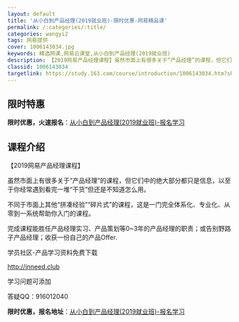 ```yaml
---
layout: default
title: '从小白到产品经理(2019就业班)-限时优惠-网易精品课'
permalink: /:categories/:title/
categories: wangyi2
tags: 网易提供
cover: 1006143034.jpg
keywords: 精选网课,网易云课堂,从小白到产品经理(2019就业班)
description: 【2019网易产品经理课程】虽然市面上有很多关于“产品经理”的课程，但它们中的绝大部分都只是信息，以至于你经常遇到看完一
classid: 1006143034
targetlink: https://study.163.com/course/introduction/1006143034.htm?share=1&shareId=1025206652&utm_campaign=share&utm_medium=iphoneShare&utm_source=&utm_u=1025206652
---
```


## 限时特惠

**限时优惠，火速报名**：[从小白到产品经理(2019就业班)-报名学习](https://study.163.com/course/introduction/1006143034.htm?share=1&shareId=1025206652&utm_campaign=share&utm_medium=iphoneShare&utm_source=&utm_u=1025206652)

## 课程介绍

【2019网易产品经理课程】



虽然市面上有很多关于“产品经理”的课程，但它们中的绝大部分都只是信息，以至于你经常遇到看完一堆“干货”但还是不知道怎么用。

不同于市面上其他“拼凑经验”“碎片式”的课程，这是一门完全体系化、专业化、从零到一系统帮助你入门的课程。



完成课程能胜任产品经理实习、产品策划等0~3年的产品经理的职责；或告别野路子产品经理；收获一份自己的产品Offer.



学员社区-产品学习资料免费下载

http://inneed.club

学习问题可添加

答疑QQ：916012040

**限时优惠，报名地址**：[从小白到产品经理(2019就业班)-报名学习](https://study.163.com/course/introduction/1006143034.htm?share=1&shareId=1025206652&utm_campaign=share&utm_medium=iphoneShare&utm_source=&utm_u=1025206652)

